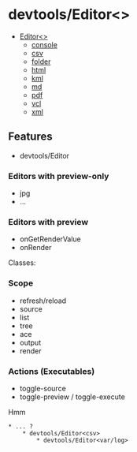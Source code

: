 # devtools/Editor<>

* [Editor<>](../Editor.js)
	* [console](:.js)
	* [csv](:.js)
	* [folder](:.js)
	* [html](:.js)
	* [kml](:.js)
	* [md](:.js)
	* [pdf](:.js)
	* [vcl](:.js)
	* [xml](:.js)

## Features

* devtools/Editor<folder>

### Editors with preview-only

* jpg
* ...

### Editors with preview

- onGetRenderValue
- onRender

Classes:


### Scope

* refresh/reload
* source
* list
* tree
* ace
* output
* render
 
### Actions (Executables)

* toggle-source
* toggle-preview / toggle-execute


Hmm

	* ... ?
		* devtools/Editor<csv>
			* devtools/Editor<var/log>

